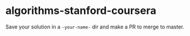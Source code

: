 # algorithms-stanford-coursera

Save your solution in a `-your-name-` dir and make a PR to merge to master.
